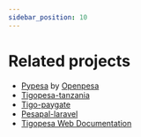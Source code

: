 ```yaml
---
sidebar_position: 10
---
```


# Related projects

- [Pypesa](https://github.com/openpesa/pypesa) by [Openpesa](https://github.com/openpesa)
- [Tigopesa-tanzania](https://github.com/dbrax/tigopesa-tanzania)
- [Tigo-paygate](https://github.com/bentesha/tigo-paygate)
- [Pesapal-laravel](https://github.com/dbrax/pesapal-laravel)
- [Tigopesa Web Documentation](https://github.com/zechtz/tigoPesa)
